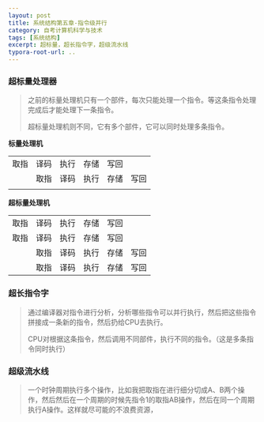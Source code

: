 ```yaml
---
layout: post
title: 系统结构第五章-指令级并行
category: 自考计算机科学与技术
tags: [系统结构]
excerpt: 超标量，超长指令字，超级流水线
typora-root-url: ..
---
```






### **超标量处理器**

> 之前的标量处理机只有一个部件，每次只能处理一个指令。等这条指令处理完成后才能处理下一条指令。
>
> 超标量处理机则不同，它有多个部件，它可以同时处理多条指令。

**标量处理机**

|      |      |      |      |      |      |
| ---- | ---- | ---- | ---- | ---- | ---- |
| 取指 | 译码 | 执行 | 存储 | 写回 |      |
|      | 取指 | 译码 | 执行 | 存储 | 写回 |
|      |      |      |      |      |      |

**超标量处理机**

|      |      |      |      |      |      |
| ---- | ---- | ---- | ---- | ---- | ---- |
| 取指 | 译码 | 执行 | 存储 | 写回 |      |
| 取指 | 译码 | 执行 | 存储 | 写回 |      |
|      | 取指 | 译码 | 执行 | 存储 | 写回 |
|      | 取指 | 译码 | 执行 | 存储 | 写回 |



### **超长指令字**

> 通过编译器对指令进行分析，分析哪些指令可以并行执行，然后把这些指令拼接成一条新的指令，然后扔给CPU去执行。
>
> CPU对根据这条指令，然后调用不同部件，执行不同的指令。（这是多条指令同时执行）

### **超级流水线**

> 一个时钟周期执行多个操作，比如我把取指在进行细分切成A、B两个操作，然后然后在一个周期的时候先指令1的取指AB操作，然后在同一个周期执行A操作。这样就尽可能的不浪费资源，

